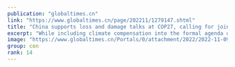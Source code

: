 ```yaml
---
publication: "globaltimes.cn"
link: "https://www.globaltimes.cn/page/202211/1279147.shtml"
title: "China supports loss and damage talks at COP27, calling for joint efforts"
excerpt: "While including climate compensation into the formal agenda of COP27 for the first time at global climate talks is considered a breakthrough, China's special envoy for climate change said Wednesday th"
image: "https://www.globaltimes.cn/Portals/0/attachment/2022/2022-11-09/9ce5b553-84a5-454f-8270-f7a1020eacd4_s.jpeg"
group: con
rank: 14
---
```

